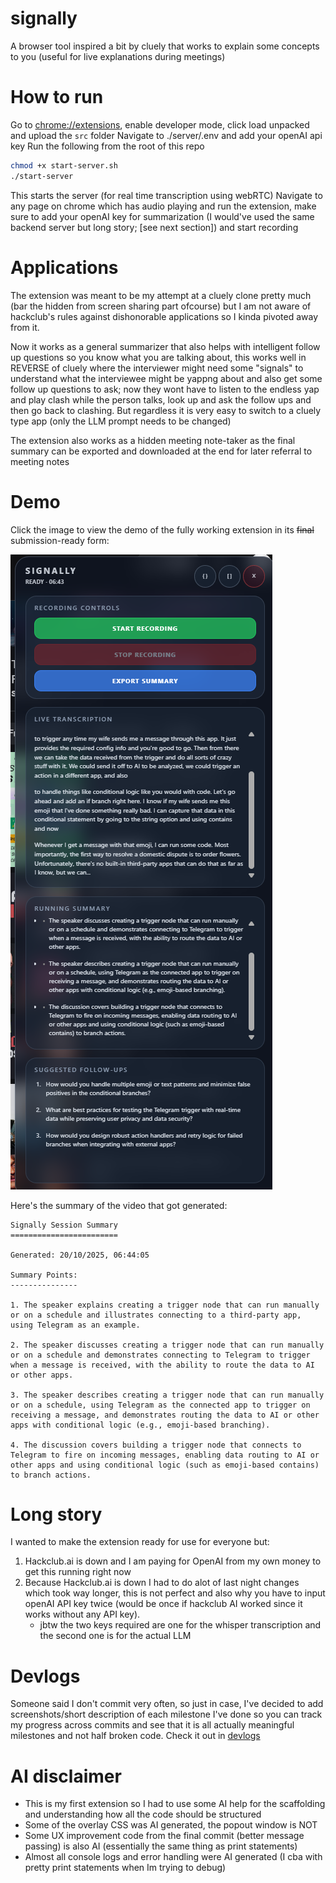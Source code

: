 # signally
A browser tool inspired a bit by cluely that works to explain some concepts to you (useful for live explanations during meetings) 

# How to run

Go to [chrome://extensions](chrome://extensions), enable developer mode, click load unpacked and upload the `src` folder 
Navigate to ./server/.env and add your openAI api key
Run the following from the root of this repo
```bash
chmod +x start-server.sh
./start-server
```
This starts the server (for real time transcription using webRTC)
Navigate to any page on chrome which has audio playing and run the extension, make sure to add your openAI key for summarization (I would've used the same backend server but long story; [see next section]) and start recording

# Applications
The extension was meant to be my attempt at a cluely clone pretty much (bar the hidden from screen sharing part ofcourse) but I am not aware of hackclub's rules against dishonorable applications so I kinda pivoted away from it. 

Now it works as a general summarizer that also helps with intelligent follow up questions so you know what you are talking about, this works well in REVERSE of cluely where the interviewer might need some "signals" to understand what the interviewee might be yappng about and also get some follow up questions to ask; now they wont have to listen to the endless yap and play clash while the person talks, look up and ask the follow ups and then go back to clashing. But regardless it is very easy to switch to a cluely type app (only the LLM prompt needs to be changed)

The extension also works as a hidden meeting note-taker as the final summary can be exported and downloaded at the end for later referral to meeting notes

# Demo
Click the image to view the demo of the fully working extension in its ~~final~~ submission-ready form:

[![Watch the demo](./devlogs/screenshot.png)](https://hc-cdn.hel1.your-objectstorage.com/s/v3/503a5fa7b854e6bf4ca0393ae97ab1d768a0db91_final.mp4)

Here's the summary of the video that got generated:
```plaintext
Signally Session Summary
========================

Generated: 20/10/2025, 06:44:05

Summary Points:
---------------

1. The speaker explains creating a trigger node that can run manually or on a schedule and illustrates connecting to a third-party app, using Telegram as an example.

2. The speaker discusses creating a trigger node that can run manually or on a schedule and demonstrates connecting to Telegram to trigger when a message is received, with the ability to route the data to AI or other apps.

3. The speaker describes creating a trigger node that can run manually or on a schedule, using Telegram as the connected app to trigger on receiving a message, and demonstrates routing the data to AI or other apps with conditional logic (e.g., emoji-based branching).

4. The discussion covers building a trigger node that connects to Telegram to fire on incoming messages, enabling data routing to AI or other apps and using conditional logic (such as emoji-based contains) to branch actions.
```

# Long story
I wanted to make the extension ready for use for everyone but: 
1. Hackclub.ai is down and I am paying for OpenAI from my own money to get this running right now
2. Because Hackclub.ai is down I had to do alot of last night changes which took way longer, this is not perfect and also why you have to input openAI API key twice (would be once if hackclub AI worked since it works without any API key). 
    - jbtw the two keys required are one for the whisper transcription and the second one is for the actual LLM


# Devlogs
Someone said I don't commit very often, so just in case, I've decided to add screenshots/short description of each milestone I've done so you can track my progress across commits and see that it is all actually meaningful milestones and not half broken code.
Check it out in [devlogs](./devlogs/)

# AI disclaimer
- This is my first extension so I had to use some AI help for the scaffolding and understanding how all the code should be structured
- Some of the overlay CSS was AI generated, the popout window is NOT
- Some UX improvement code from the final commit (better message passing) is also AI (essentially the same thing as print statements)
- Almost all console logs and error handling were AI generated (I cba with pretty print statements when Im trying to debug)
